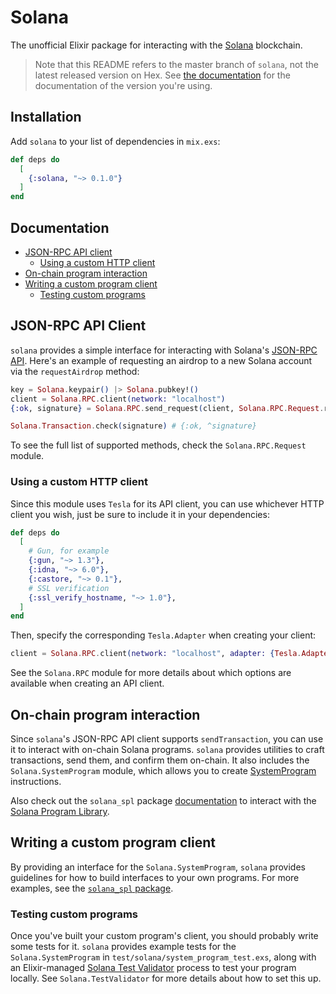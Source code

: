 # Solana

The unofficial Elixir package for interacting with the
[Solana](https://solana.com) blockchain.

> Note that this README refers to the master branch of `solana`, not the latest
> released version on Hex. See [the documentation](https://hexdocs.pm/solana)
> for the documentation of the version you're using.

## Installation

Add `solana` to your list of dependencies in `mix.exs`:

```elixir
def deps do
  [
    {:solana, "~> 0.1.0"}
  ]
end
```

## Documentation

- [JSON-RPC API client](#json-rpc-api-client)
  - [Using a custom HTTP client](#using-a-custom-http-client)
- [On-chain program interaction](#solana-program-interaction)
- [Writing a custom program client](#writing-a-custom-program-client)
  - [Testing custom programs](#testing-custom-programs)

## JSON-RPC API Client

`solana` provides a simple interface for interacting with Solana's [JSON-RPC
API](https://docs.solana.com/developing/clients/jsonrpc-api). Here's an example
of requesting an airdrop to a new Solana account via the `requestAirdrop`
method:

```elixir
key = Solana.keypair() |> Solana.pubkey!()
client = Solana.RPC.client(network: "localhost")
{:ok, signature} = Solana.RPC.send_request(client, Solana.RPC.Request.request_airdrop(key, 1))

Solana.Transaction.check(signature) # {:ok, ^signature}
```

To see the full list of supported methods, check the `Solana.RPC.Request`
module.

### Using a custom HTTP client

Since this module uses `Tesla` for its API client, you can use whichever
HTTP client you wish, just be sure to include it in your dependencies:

```elixir
def deps do
  [
    # Gun, for example
    {:gun, "~> 1.3"},
    {:idna, "~> 6.0"},
    {:castore, "~> 0.1"},
    # SSL verification
    {:ssl_verify_hostname, "~> 1.0"},
  ]
end
```

Then, specify the corresponding `Tesla.Adapter` when creating your client:

```elixir
client = Solana.RPC.client(network: "localhost", adapter: {Tesla.Adapter.Gun, certificates_verification: true})
```

See the `Solana.RPC` module for more details about which options are available
when creating an API client.

## On-chain program interaction

Since `solana`'s JSON-RPC API client supports `sendTransaction`, you can use it
to interact with on-chain Solana programs. `solana` provides utilities to craft
transactions, send them, and confirm them on-chain. It also includes the
`Solana.SystemProgram` module, which allows you to create
[SystemProgram](https://docs.solana.com/developing/runtime-facilities/programs#system-program)
instructions.

Also check out the `solana_spl` package
[documentation](https://hexdocs.pm/solana_spl) to interact with the [Solana
Program Library](https://spl.solana.com).

## Writing a custom program client

By providing an interface for the `Solana.SystemProgram`, `solana` provides
guidelines for how to build interfaces to your own programs. For more examples,
see the [`solana_spl` package](https://hexdocs.pm/solana_spl).

### Testing custom programs

Once you've built your custom program's client, you should probably write some
tests for it. `solana` provides example tests for the `Solana.SystemProgram` in
`test/solana/system_program_test.exs`, along with an Elixir-managed [Solana Test
Validator](https://docs.solana.com/developing/test-validator) process to test
your program locally. See `Solana.TestValidator` for more details about how to
set this up.
